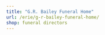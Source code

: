 ```yaml
---
title: "G.R. Bailey Funeral Home"
url: /erie/g-r-bailey-funeral-home/
shop: funeral directors
---
```

